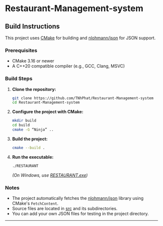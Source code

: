 # Restaurant-Management-system

## Build Instructions

This project uses [CMake](https://cmake.org/) for building and [nlohmann/json](https://github.com/nlohmann/json) for JSON support.

### Prerequisites

- CMake 3.16 or newer
- A C++20 compatible compiler (e.g., GCC, Clang, MSVC)

### Build Steps

1. **Clone the repository:**
    ```sh
    git clone https://github.com/TNhPhat/Restaurant-Management-system
    cd Restaurant-Management-system
    ```

2. **Configure the project with CMake:**
    ```sh
    mkdir build
    cd build
    cmake -G “Ninja” ..
    ```

3. **Build the project:**
    ```sh
    cmake --build .
    ```

4. **Run the executable:**
    ```sh
    ./RESTAURANT
    ```
    *(On Windows, use [RESTAURANT.exe](http://_vscodecontentref_/0))*

### Notes

- The project automatically fetches the [nlohmann/json](https://github.com/nlohmann/json) library using CMake's `FetchContent`.
- Source files are located in [src](http://_vscodecontentref_/1) and its subdirectories.
- You can add your own JSON files for testing in the project directory.

---